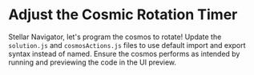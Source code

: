 # Adjust the Cosmic Rotation Timer

Stellar Navigator, let's program the cosmos to rotate! Update the `solution.js` and `cosmosActions.js` files to use default import and export syntax instead of named. Ensure the cosmos performs as intended by running and previewing the code in the UI preview.
